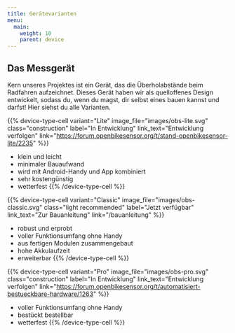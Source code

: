 ```yaml
---
title: Gerätevarianten
menu:
  main:
    weight: 10
    parent: device
---
```


<section class="full-width content-grid primary arrow">

# Das Messgerät

Kern unseres Projektes ist ein Gerät, das die Überholabstände beim Radfahren
aufzeichnet. Dieses Gerät haben wir als quelloffenes Design entwickelt, sodass
du, wenn du magst, dir selbst eines bauen kannst und darfst! Hier siehst du alle
Varianten.

</section>

<section class="full-width content-grid columns-3 device-types-row">

{{% device-type-cell
    variant="Lite"
    image_file="images/obs-lite.svg"
    class="construction"
    label="In Entwicklung"
    link_text="Entwicklung verfolgen"
    link="https://forum.openbikesensor.org/t/stand-openbikesensor-lite/2235" %}}
- klein und leicht
- minimaler Bauaufwand
- wird mit Android-Handy und App kombiniert
- sehr kostengünstig
- wetterfest
{{% /device-type-cell %}}

{{% device-type-cell
    variant="Classic"
    image_file="images/obs-classic.svg"
    class="light recommended"
    label="Jetzt verfügbar"
    link_text="Zur Bauanleitung"
    link="/bauanleitung" %}}
- robust und erprobt
- voller Funktionsumfang ohne Handy
- aus fertigen Modulen zusammengebaut
- hohe Akkulaufzeit
- erweiterbar
{{% /device-type-cell %}}

{{% device-type-cell
    variant="Pro"
    image_file="images/obs-pro.svg"
    class="construction"
    label="In Entwicklung"
    link_text="Entwicklung verfolgen"
    link="https://forum.openbikesensor.org/t/automatisiert-bestueckbare-hardware/1263" %}}
- voller Funktionsumfang ohne Handy
- bestückt bestellbar
- wetterfest
{{% /device-type-cell %}}

</section>

